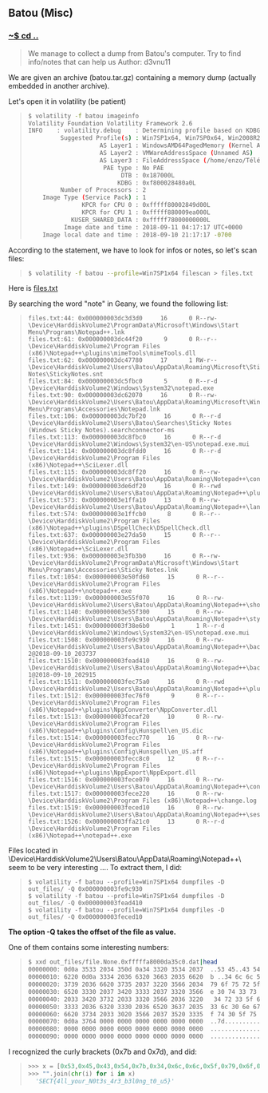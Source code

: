 ## Batou (Misc)

### [~$ cd ..](../)

>We manage to collect a dump from Batou's computer.
>Try to find info/notes that can help us
>Author: d3vnu11 

We are given an archive (batou.tar.gz) containing a memory dump (actually embedded in another archive).

Let's open it in volatility (be patient)

> ```sh
> $ volatility -f batou imageinfo
>Volatility Foundation Volatility Framework 2.6
>INFO    : volatility.debug    : Determining profile based on KDBG search...
>          Suggested Profile(s) : Win7SP1x64, Win7SP0x64, Win2008R2SP0x64, Win2008R2SP1x64_23418, Win2008R2SP1x64, Win7SP1x64_23418
>                     AS Layer1 : WindowsAMD64PagedMemory (Kernel AS)
>                     AS Layer2 : VMWareAddressSpace (Unnamed AS)
>                     AS Layer3 : FileAddressSpace (/home/enzo/Téléchargements/sectf/batou_chall/batou)
>                      PAE type : No PAE
>                           DTB : 0x187000L
>                          KDBG : 0xf800028480a0L
>          Number of Processors : 2
>     Image Type (Service Pack) : 1
>                KPCR for CPU 0 : 0xfffff80002849d00L
>                KPCR for CPU 1 : 0xfffff880009ea000L
>             KUSER_SHARED_DATA : 0xfffff78000000000L
>           Image date and time : 2018-09-11 04:17:17 UTC+0000
>     Image local date and time : 2018-09-10 21:17:17 -0700 
> ```

According to the statement, we have to look for infos or notes, so let's scan files:

> ```sh
> $ volatility -f batou --profile=Win7SP1x64 filescan > files.txt
> ```

Here is [files.txt](files.txt)

By searching the word "note" in Geany, we found the following list:

> ```
>files.txt:44: 0x000000003dc3d3d0     16      0 R--rw- \Device\HarddiskVolume2\ProgramData\Microsoft\Windows\Start Menu\Programs\Notepad++.lnk
>files.txt:61: 0x000000003dc44f20      9      0 R--r-- \Device\HarddiskVolume2\Program Files (x86)\Notepad++\plugins\mimeTools\mimeTools.dll
>files.txt:62: 0x000000003dc47780     17      1 RW-r-- \Device\HarddiskVolume2\Users\Batou\AppData\Roaming\Microsoft\Sticky Notes\StickyNotes.snt
>files.txt:84: 0x000000003dc5fbc0      5      0 R--r-d \Device\HarddiskVolume2\Windows\System32\notepad.exe
>files.txt:90: 0x000000003dc62070     16      0 R--rw- \Device\HarddiskVolume2\Users\Batou\AppData\Roaming\Microsoft\Windows\Start Menu\Programs\Accessories\Notepad.lnk
>files.txt:106: 0x000000003dc7bf20     16      0 R--r-d \Device\HarddiskVolume2\Users\Batou\Searches\Sticky Notes (Windows Sticky Notes).searchconnector-ms
>files.txt:113: 0x000000003dc8fbc0     16      0 R--r-d \Device\HarddiskVolume2\Windows\System32\en-US\notepad.exe.mui
>files.txt:114: 0x000000003dc8fdd0     16      0 R--r-d \Device\HarddiskVolume2\Program Files (x86)\Notepad++\SciLexer.dll
>files.txt:115: 0x000000003dc8ff20     16      0 R--rw- \Device\HarddiskVolume2\Users\Batou\AppData\Roaming\Notepad++\config.xml
>files.txt:149: 0x000000003de6df20     16      0 R--rwd \Device\HarddiskVolume2\Users\Batou\AppData\Roaming\Notepad++\plugins\config\DSpellCheck.ini
>files.txt:573: 0x000000003e1ffa10     13      0 R--rw- \Device\HarddiskVolume2\Users\Batou\AppData\Roaming\Notepad++\langs.xml
>files.txt:574: 0x000000003e1ffcb0      8      0 R--r-- \Device\HarddiskVolume2\Program Files (x86)\Notepad++\plugins\DSpellCheck\DSpellCheck.dll
>files.txt:637: 0x000000003e27da50     15      0 R--r-- \Device\HarddiskVolume2\Program Files (x86)\Notepad++\SciLexer.dll
>files.txt:936: 0x000000003e3fb3b0     16      0 R--rw- \Device\HarddiskVolume2\ProgramData\Microsoft\Windows\Start Menu\Programs\Accessories\Sticky Notes.lnk
>files.txt:1054: 0x000000003e50fd60     15      0 R--r-- \Device\HarddiskVolume2\Program Files (x86)\Notepad++\notepad++.exe
>files.txt:1139: 0x000000003e55f070     16      0 R--rw- \Device\HarddiskVolume2\Users\Batou\AppData\Roaming\Notepad++\shortcuts.xml
>files.txt:1140: 0x000000003e55f300     15      0 R--rw- \Device\HarddiskVolume2\Users\Batou\AppData\Roaming\Notepad++\stylers.xml
>files.txt:1451: 0x000000003f38e6b0      1      1 R--r-d \Device\HarddiskVolume2\Windows\System32\en-US\notepad.exe.mui
>files.txt:1508: 0x000000003fe9c930     16      0 R--rw- \Device\HarddiskVolume2\Users\Batou\AppData\Roaming\Notepad++\backup\new 2@2018-09-10_203737
>files.txt:1510: 0x000000003fead410     16      0 R--rw- \Device\HarddiskVolume2\Users\Batou\AppData\Roaming\Notepad++\backup\new 1@2018-09-10_202915
>files.txt:1511: 0x000000003fec75a0     16      0 R--rwd \Device\HarddiskVolume2\Users\Batou\AppData\Roaming\Notepad++\plugins\config\converter.ini
>files.txt:1512: 0x000000003fec76f0      9      0 R--r-- \Device\HarddiskVolume2\Program Files (x86)\Notepad++\plugins\NppConverter\NppConverter.dll
>files.txt:1513: 0x000000003fecaf20     10      0 R--rw- \Device\HarddiskVolume2\Program Files (x86)\Notepad++\plugins\Config\Hunspell\en_US.dic
>files.txt:1514: 0x000000003fecc770     16      0 R--rw- \Device\HarddiskVolume2\Program Files (x86)\Notepad++\plugins\Config\Hunspell\en_US.aff
>files.txt:1515: 0x000000003fecc8c0     12      0 R--r-- \Device\HarddiskVolume2\Program Files (x86)\Notepad++\plugins\NppExport\NppExport.dll
>files.txt:1516: 0x000000003fece070     16      0 R--rw- \Device\HarddiskVolume2\Users\Batou\AppData\Roaming\Notepad++\contextMenu.xml
>files.txt:1517: 0x000000003fece220     16      0 R--rw- \Device\HarddiskVolume2\Program Files (x86)\Notepad++\change.log
>files.txt:1519: 0x000000003feced10     16      0 R--rw- \Device\HarddiskVolume2\Users\Batou\AppData\Roaming\Notepad++\session.xml
>files.txt:1526: 0x000000003ffa21c0     13      0 R--r-d \Device\HarddiskVolume2\Program Files (x86)\Notepad++\notepad++.exe
> ```

Files located in \Device\HarddiskVolume2\Users\Batou\AppData\Roaming\Notepad++\ seem to be very interesting .... To extract them, I did:

> ```
> $ volatility -f batou --profile=Win7SP1x64 dumpfiles -D out_files/ -Q 0x000000003fe9c930
> $ volatility -f batou --profile=Win7SP1x64 dumpfiles -D out_files/ -Q 0x000000003fead410
> $ volatility -f batou --profile=Win7SP1x64 dumpfiles -D out_files/ -Q 0x000000003feced10
> ```

__The option -Q takes the offset of the file as value.__

One of them contains some interesting numbers:

> ```sh
> $ xxd out_files/file.None.0xfffffa8000da35c0.dat|head
>00000000: 0d0a 3533 2034 350d 0a34 3320 3534 2037  ..53 45..43 54 7
>00000010: 6220 0d0a 3334 2036 6320 3663 2035 6620  b ..34 6c 6c 5f 
>00000020: 3739 2036 6620 3735 2037 3220 3566 2034  79 6f 75 72 5f 4
>00000030: 6520 3330 2037 3420 3333 2037 3320 3566  e 30 74 33 73 5f
>00000040: 2033 3420 3732 2033 3320 3566 2036 3220   34 72 33 5f 62 
>00000050: 3333 2036 6320 3330 2036 6520 3637 2035  33 6c 30 6e 67 5
>00000060: 6620 3734 2033 3020 3566 2037 3520 3335  f 74 30 5f 75 35
>00000070: 0d0a 3764 0000 0000 0000 0000 0000 0000  ..7d............
>00000080: 0000 0000 0000 0000 0000 0000 0000 0000  ................
>00000090: 0000 0000 0000 0000 0000 0000 0000 0000  ................
> ```

I recognized the curly brackets (0x7b and 0x7d), and did:

> ```python
> >>> x = [0x53,0x45,0x43,0x54,0x7b,0x34,0x6c,0x6c,0x5f,0x79,0x6f,0x75,0x72,0x5f,0x4e,0x30,0x74,0x33,0x73,0x5f,0x34,0x72,0x33,0x5f,0x62,0x33,0x6c,0x30,0x6e,0x67,0x5f,0x74,0x30,0x5f,0x75,0x35,0x7d]
> >>> "".join(chr(i) for i in x)
>	'SECT{4ll_your_N0t3s_4r3_b3l0ng_t0_u5}'
> ```
